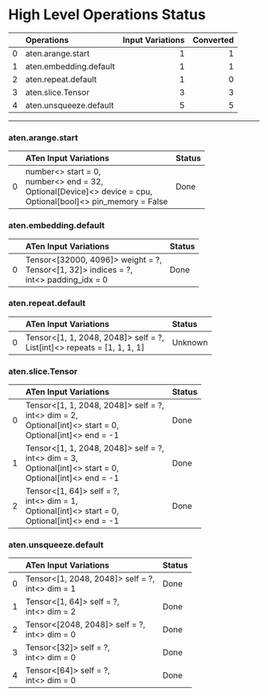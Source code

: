 # High Level Operations Status
|    | Operations             |   Input Variations |   Converted |
|---:|:-----------------------|-------------------:|------------:|
|  0 | aten.arange.start      |                  1 |           1 |
|  1 | aten.embedding.default |                  1 |           1 |
|  2 | aten.repeat.default    |                  1 |           0 |
|  3 | aten.slice.Tensor      |                  3 |           3 |
|  4 | aten.unsqueeze.default |                  5 |           5 |
***
### aten.arange.start
|    | ATen Input Variations                                                                                                | Status   |
|---:|:---------------------------------------------------------------------------------------------------------------------|:---------|
|  0 | number<> start = 0,<br>number<> end = 32,<br>Optional[Device]<> device = cpu,<br>Optional[bool]<> pin_memory = False | Done     |
### aten.embedding.default
|    | ATen Input Variations                                                                      | Status   |
|---:|:-------------------------------------------------------------------------------------------|:---------|
|  0 | Tensor<[32000, 4096]> weight = ?,<br>Tensor<[1, 32]> indices = ?,<br>int<> padding_idx = 0 | Done     |
### aten.repeat.default
|    | ATen Input Variations                                                      | Status   |
|---:|:---------------------------------------------------------------------------|:---------|
|  0 | Tensor<[1, 1, 2048, 2048]> self = ?,<br>List[int]<> repeats = [1, 1, 1, 1] | Unknown  |
### aten.slice.Tensor
|    | ATen Input Variations                                                                                            | Status   |
|---:|:-----------------------------------------------------------------------------------------------------------------|:---------|
|  0 | Tensor<[1, 1, 2048, 2048]> self = ?,<br>int<> dim = 2,<br>Optional[int]<> start = 0,<br>Optional[int]<> end = -1 | Done     |
|  1 | Tensor<[1, 1, 2048, 2048]> self = ?,<br>int<> dim = 3,<br>Optional[int]<> start = 0,<br>Optional[int]<> end = -1 | Done     |
|  2 | Tensor<[1, 64]> self = ?,<br>int<> dim = 1,<br>Optional[int]<> start = 0,<br>Optional[int]<> end = -1            | Done     |
### aten.unsqueeze.default
|    | ATen Input Variations                              | Status   |
|---:|:---------------------------------------------------|:---------|
|  0 | Tensor<[1, 2048, 2048]> self = ?,<br>int<> dim = 1 | Done     |
|  1 | Tensor<[1, 64]> self = ?,<br>int<> dim = 2         | Done     |
|  2 | Tensor<[2048, 2048]> self = ?,<br>int<> dim = 0    | Done     |
|  3 | Tensor<[32]> self = ?,<br>int<> dim = 0            | Done     |
|  4 | Tensor<[64]> self = ?,<br>int<> dim = 0            | Done     |

